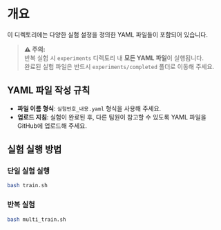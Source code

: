 # 개요

이 디렉토리에는 다양한 실험 설정을 정의한 YAML 파일들이 포함되어 있습니다.

> **⚠️ 주의:**  
> 반복 실험 시 `experiments` 디렉토리 내 **모든 YAML 파일**이 실행됩니다.  
> 완료된 실험 파일은 반드시 `experiments/completed` 폴더로 이동해 주세요.

## YAML 파일 작성 규칙

- **파일 이름 형식**: `실험번호_내용.yaml` 형식을 사용해 주세요.
- **업로드 지침**: 실험이 완료된 후, 다른 팀원이 참고할 수 있도록 YAML 파일을 GitHub에 업로드해 주세요.

## 실험 실행 방법

### 단일 실험 실행

```bash
bash train.sh
```


### 반복 실험
```bash
bash multi_train.sh
```
